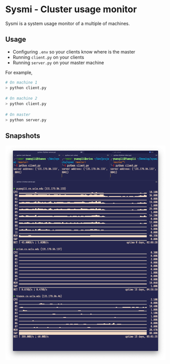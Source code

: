 # Sysmi - Cluster usage monitor

Sysmi is a system usage monitor of a multiple of machines.

## Usage

- Configuring `.env` so your clients know where is the master
- Running `client.py` on your clients
- Running `server.py` on your master machine

For example,

```sh
# On machine 1
> python client.py

# On machine 2
> python client.py

# On master
> python server.py
```

## Snapshots

 ![img](res/snapshot.png)
 